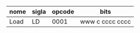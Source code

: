 | nome | sigla | opcode | bits | 
|------|-------|--------|------|
| Load | LD | 0001 | www c cccc cccc |